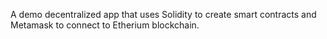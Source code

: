 A demo decentralized app that uses Solidity to create smart contracts and Metamask to connect to Etherium blockchain. 